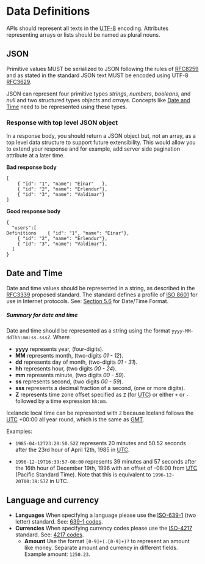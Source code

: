 # Data Definitions
APIs should represent all texts in the [UTF-8] encoding.  Attributes 
representing arrays or lists should be named as plural nouns.

## JSON
Primitive values MUST be serialized to JSON following the rules of [RFC8259] and
as stated in the standard JSON text MUST be encoded using UTF-8 [RFC3629].

JSON can represent four primitive types *strings*, *numbers*, *booleans*, and 
*null* and two structured types *objects* and *arrays*.  Concepts like
[Date and Time] need to be represented using these types. 

### Response with top level JSON object
In a response body, you should return a JSON object but, not an array, as a top
level data structure to support future extensibility. This would allow you to 
extend your response and for example, add server side pagination attribute at 
a later time.

**Bad response body**
```
[
    { "id": "1", "name": "Einar"   },
    { "id": "2", "name": "Erlendur"},
    { "id": "3", "name": "Valdimar"}
]
```
**Good response body**
```
{
  "users":[
Definitions    { "id": "1", "name": "Einar"},
    { "id": "2", "name": "Erlendur"},
    { "id": "3", "name": "Valdimar"},
  ]
}
```

## Date and Time
Date and time values should be represented in a string, as described in the
 [RFC3339] proposed standard.  The standard defines a profile of [ISO 8601] 
 for use in Internet protocols.  See: [Section 5.6] for Date/Time Format.

##### Summary for date and time 

Date and time should be represented as a string using 
the format `yyyy-MM-ddThh:mm:ss.sssZ`.  Where 

 - **yyyy** represents year, (four-digits).
 - **MM**   represents month, (two-digits *01 - 12*).
 - **dd**   represents day of month, (two-digits *01 - 31*).
 - **hh**   represents hour, (two digits *00 - 24*).
 - **mm**   represents minute, (two digits *00 - 59*).
 - **ss**   represents second, (two digits *00 - 59*).
 - **sss**  represents a decimal fraction of a second, (one or more digits).
 - **Z**    represents time zone offset specified as `Z` (for [UTC]) or either 
   `+` or `-` followed by a time expression `hh:mm`.

Icelandic local time can be represented with `Z` because Iceland follows
the [UTC] +00:00 all year round, which is the same as [GMT].


Examples:
 - `1985-04-12T23:20:50.52Z` represents 20 minutes and 50.52 seconds after 
   the 23rd hour of April 12th, 1985 in [UTC].

 - `1996-12-19T16:39:57-08:00` represents 39 minutes and 57 seconds after the 
   16th hour of December 19th, 1996 with an offset of -08:00 from [UTC] (Pacific
   Standard Time).  Note that this is equivalent to `1996-12-20T00:39:57Z` 
   in UTC.

## Language and currency

 - **Languages** When specifying a language please use the [ISO-639-1] 
   (two letter) standard.  See: [639-1 codes].
 - **Currencies** When specifying currency codes please use the [ISO-4217] 
   standard.  See: [4217 codes].
     - **Amount** Use the format `[0-9]+(.[0-9]+)?` to represent an amount like 
       money. Separate amount and currency in different fields.  Example amount:
       `1250.23`.





[Date and Time]: #date-and-time
[RFC8259]: https://tools.ietf.org/html/rfc8259
[RFC3629]: https://tools.ietf.org/html/rfc3629
[UTF-8]: https://en.wikipedia.org/wiki/UTF-8
[RFC3339]: https://tools.ietf.org/html/rfc3339
[section 5.6]: https://tools.ietf.org/html/rfc3339#section-5.6
[ISO 8601]: https://en.wikipedia.org/wiki/ISO_8601
[UTC]: https://en.wikipedia.org/wiki/Coordinated_Universal_Time
[GMT]: https://en.wikipedia.org/wiki/Greenwich_Mean_Time
[3166-1]: https://www.iso.org/iso-3166-country-codes.html
[ISO-639-1]: https://www.iso.org/standard/22109.html
[639-1 codes]: https://en.wikipedia.org/wiki/List_of_ISO_639-1_codes
[ISO-4217]: https://www.iso.org/iso-4217-currency-codes.html
[4217 codes]: https://en.wikipedia.org/wiki/ISO_4217#Active_codes
